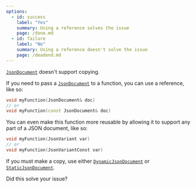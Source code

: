```yaml
---
options:
  - id: success
    label: "Yes"
    summary: Using a reference solves the issue
    page: /done.md
  - id: failure
    label: "No"
    summary: Using a reference doesn't solve the issue
    page: /deadend.md
---
```


[`JsonDocument`](/v6/api/jsondocument/) doesn't support copying.

If you need to pass a [`JsonDocument`](/v6/api/jsondocument/) to a function, you can use a reference, like so:

```c++
void myFunction(JsonDocument& doc)
// or
void myFunction(const JsonDocument& doc)
```

You can even make this function more reusable by allowing it to support any part of a JSON document, like so:

```c++
void myFunction(JsonVariant var)
// or
void myFunction(JsonVariantConst var)
```

If you must make a copy, use either [`DynamicJsonDocument`](/v6/api/dynamicjsondocument/) or [`StaticJsonDocument`](/v6/api/staticjsondocument/).

Did this solve your issue?